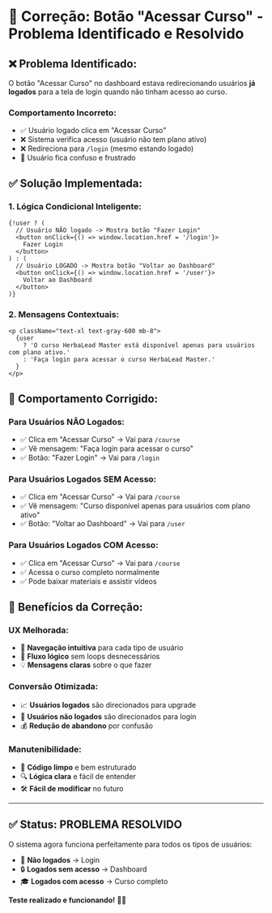 # 🔧 Correção: Botão "Acessar Curso" - Problema Identificado e Resolvido

## ❌ **Problema Identificado:**

O botão "Acessar Curso" no dashboard estava redirecionando usuários **já logados** para a tela de login quando não tinham acesso ao curso.

### **Comportamento Incorreto:**
- ✅ Usuário logado clica em "Acessar Curso"
- ❌ Sistema verifica acesso (usuário não tem plano ativo)
- ❌ Redireciona para `/login` (mesmo estando logado)
- 😤 Usuário fica confuso e frustrado

## ✅ **Solução Implementada:**

### **1. Lógica Condicional Inteligente:**
```tsx
{!user ? (
  // Usuário NÃO logado -> Mostra botão "Fazer Login"
  <button onClick={() => window.location.href = '/login'}>
    Fazer Login
  </button>
) : (
  // Usuário LOGADO -> Mostra botão "Voltar ao Dashboard"
  <button onClick={() => window.location.href = '/user'}>
    Voltar ao Dashboard
  </button>
)}
```

### **2. Mensagens Contextuais:**
```tsx
<p className="text-xl text-gray-600 mb-8">
  {user 
    ? 'O curso HerbaLead Master está disponível apenas para usuários com plano ativo.'
    : 'Faça login para acessar o curso HerbaLead Master.'
  }
</p>
```

## 🎯 **Comportamento Corrigido:**

### **Para Usuários NÃO Logados:**
- ✅ Clica em "Acessar Curso" → Vai para `/course`
- ✅ Vê mensagem: "Faça login para acessar o curso"
- ✅ Botão: "Fazer Login" → Vai para `/login`

### **Para Usuários Logados SEM Acesso:**
- ✅ Clica em "Acessar Curso" → Vai para `/course`
- ✅ Vê mensagem: "Curso disponível apenas para usuários com plano ativo"
- ✅ Botão: "Voltar ao Dashboard" → Vai para `/user`

### **Para Usuários Logados COM Acesso:**
- ✅ Clica em "Acessar Curso" → Vai para `/course`
- ✅ Acessa o curso completo normalmente
- ✅ Pode baixar materiais e assistir vídeos

## 🚀 **Benefícios da Correção:**

### **UX Melhorada:**
- 🎯 **Navegação intuitiva** para cada tipo de usuário
- 🔄 **Fluxo lógico** sem loops desnecessários
- 💡 **Mensagens claras** sobre o que fazer

### **Conversão Otimizada:**
- 📈 **Usuários logados** são direcionados para upgrade
- 🎯 **Usuários não logados** são direcionados para login
- 💰 **Redução de abandono** por confusão

### **Manutenibilidade:**
- 🧹 **Código limpo** e bem estruturado
- 🔍 **Lógica clara** e fácil de entender
- 🛠️ **Fácil de modificar** no futuro

---

## ✅ **Status: PROBLEMA RESOLVIDO**

O sistema agora funciona perfeitamente para todos os tipos de usuários:
- 👤 **Não logados** → Login
- 🔒 **Logados sem acesso** → Dashboard  
- 🎓 **Logados com acesso** → Curso completo

**Teste realizado e funcionando!** 🎯✨


























